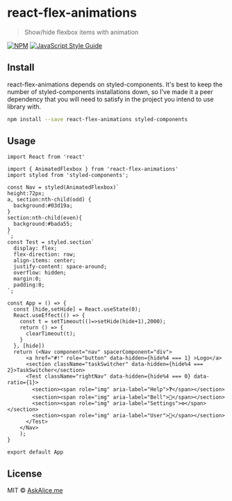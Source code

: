 # react-flex-animations

> Show/hide flexbox items with animation

[![NPM](https://img.shields.io/npm/v/react-flex-animations.svg)](https://www.npmjs.com/package/react-flex-animations) [![JavaScript Style Guide](https://img.shields.io/badge/code_style-standard-brightgreen.svg)](https://standardjs.com)

## Install

react-flex-animations depends on styled-components. It's best to keep the number of styled-components installations down, so I've made it a peer dependency that you will need to satisfy in the project you intend to use library with.

```bash
npm install --save react-flex-animations styled-components
```

## Usage

```tsx
import React from 'react'

import { AnimatedFlexbox } from 'react-flex-animations'
import styled from 'styled-components';

const Nav = styled(AnimatedFlexbox)`
height:72px;
a, section:nth-child(odd) {
  background:#03d19a;
}
section:nth-child(even){
  background:#bada55;
}
`;
const Test = styled.section`
  display: flex;
  flex-direction: row;
  align-items: center;
  justify-content: space-around;
  overflow: hidden;
  margin:0;
  padding:0;
`;

const App = () => {
  const [hide,setHide] = React.useState(0);
  React.useEffect(() => {
    const t = setTimeout(()=>setHide(hide+1),2000);
    return () => {
      clearTimeout(t);
    }
  }, [hide])
  return (<Nav component="nav" spacerComponent="div">
      <a href="#!" role="button" data-hidden={hide%4 === 1} >Logo</a>
      <section className="taskSwitcher" data-hidden={hide%4 === 2}>TaskSwitcher</section>
      <Test className="rightNav" data-hidden={hide%4 === 0} data-ratio={1}>
        <section><span role="img" aria-label="Help">❓</span></section>
        <section><span role="img" aria-label="Bell">🔔</span></section>
        <section><span role="img" aria-label="Settings">⚙</span></section>
        <section><span role="img" aria-label="User">👤</span></section>
      </Test>
    </Nav>
    );
}

export default App
```

## License

MIT © [AskAlice.me](https://github.com/AskAlice)
